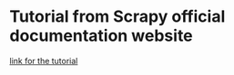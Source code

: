# Tutorial from Scrapy official documentation website 

[link for the tutorial](https://docs.scrapy.org/en/latest/intro/tutorial.html)

